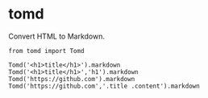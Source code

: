 # tomd
Convert HTML to Markdown.

```
from tomd import Tomd

Tomd('<h1>title</h1>').markdown
Tomd('<h1>title</h1>','h1').markdown
Tomd('https://github.com').markdown
Tomd('https://github.com','.title .content').markdown
```
